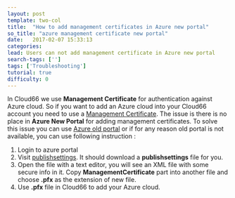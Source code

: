 ```yaml
---
layout: post
template: two-col
title:  "How to add management certificates in Azure new portal"
so_title: "azure management certificate new portal"
date:   2017-02-07 15:33:13
categories: 
lead: Users can not add management certificate in Azure new portal 
search-tags: ['']
tags: ['Troubleshooting']
tutorial: true
difficulty: 0
---
```


In Cloud66 we use **Management Certificate** for authentication against Azure cloud. So if you want to add an Azure cloud into your Cloud66 account you need to use a [Management Certificate](http://help.cloud66.com/deployment/microsoft-azure-cloud). The issue is there is no place in  **Azure New Portal** for adding management certificates.
To solve this issue you can use [Azure old portal](http://manage.windowsazure.com/) or if for any reason old portal is not available, you can use following instruction :
 
 1. Login to azure portal
 2. Visit [publishsettings](https://manage.windowsazure.com/publishsettings).  It should download a **publishsettings** file for you.
 3. Open the file with a text editor, you will see an XML file with some secure info in it. Copy **ManagementCertificate** part into another file and choose **.pfx** as the extension of new file.
 4. Use **.pfx** file in Cloud66 to add your Azure cloud. 

